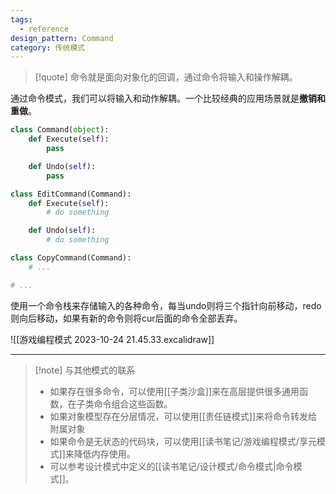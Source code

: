 ```yaml
---
tags:
  - reference
design_pattern: Command
category: 传统模式
---
```

> [!quote]
> 命令就是面向对象化的回调，通过命令将输入和操作解耦。

通过命令模式，我们可以将输入和动作解耦。一个比较经典的应用场景就是**撤销和重做**。

```python
class Command(object):
	def Execute(self):
		pass

	def Undo(self):
		pass

class EditCommand(Command):
	def Execute(self):
		# do something

	def Undo(self):
		# do something

class CopyCommand(Command):
	# ...

# ...
```

使用一个命令栈来存储输入的各种命令，每当undo则将三个指针向前移动，redo则向后移动，如果有新的命令则将cur后面的命令全部丢弃。

![[游戏编程模式 2023-10-24 21.45.33.excalidraw]]

---

> [!note] 与其他模式的联系
> - 如果存在很多命令，可以使用[[子类沙盒]]来在高层提供很多通用函数，在子类命令组合这些函数。
> - 如果对象模型存在分层情况，可以使用[[责任链模式]]来将命令转发给附属对象
> - 如果命令是无状态的代码块，可以使用[[读书笔记/游戏编程模式/享元模式]]来降低内存使用。
> - 可以参考设计模式中定义的[[读书笔记/设计模式/命令模式|命令模式]]。